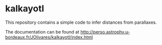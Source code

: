 # kalkayotl
This repository contains a simple code to infer distances from parallaxes.

The documentation can be found at http://perso.astrophy.u-bordeaux.fr/JOlivares/kalkayotl/index.html
